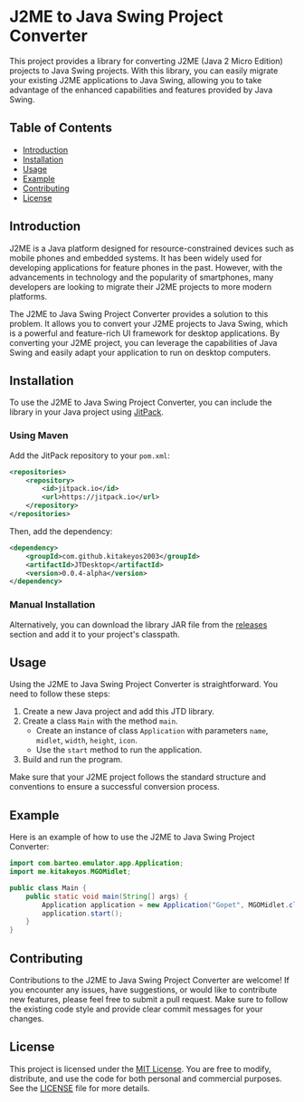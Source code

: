 # J2ME to Java Swing Project Converter  

This project provides a library for converting J2ME (Java 2 Micro Edition) projects to Java Swing projects. With this library, you can easily migrate your existing J2ME applications to Java Swing, allowing you to take advantage of the enhanced capabilities and features provided by Java Swing.  

## Table of Contents  

- [Introduction](#introduction)  
- [Installation](#installation)  
- [Usage](#usage)  
- [Example](#example)  
- [Contributing](#contributing)  
- [License](#license)  

## Introduction  

J2ME is a Java platform designed for resource-constrained devices such as mobile phones and embedded systems. It has been widely used for developing applications for feature phones in the past. However, with the advancements in technology and the popularity of smartphones, many developers are looking to migrate their J2ME projects to more modern platforms.  

The J2ME to Java Swing Project Converter provides a solution to this problem. It allows you to convert your J2ME projects to Java Swing, which is a powerful and feature-rich UI framework for desktop applications. By converting your J2ME project, you can leverage the capabilities of Java Swing and easily adapt your application to run on desktop computers.  

## Installation  

To use the J2ME to Java Swing Project Converter, you can include the library in your Java project using [JitPack](https://jitpack.io/#kitakeyos2003/JTDesktop).  

### Using Maven  

Add the JitPack repository to your `pom.xml`:  

```xml
<repositories>
    <repository>
        <id>jitpack.io</id>
        <url>https://jitpack.io</url>
    </repository>
</repositories>
```  

Then, add the dependency:  

```xml
<dependency>
    <groupId>com.github.kitakeyos2003</groupId>
    <artifactId>JTDesktop</artifactId>
    <version>0.0.4-alpha</version>
</dependency>
```  

### Manual Installation  

Alternatively, you can download the library JAR file from the [releases](https://github.com/kitakeyos2003/JTDesktop/releases) section and add it to your project's classpath.  

## Usage  

Using the J2ME to Java Swing Project Converter is straightforward. You need to follow these steps:  

1. Create a new Java project and add this JTD library.  
2. Create a class `Main` with the method `main`.  
   - Create an instance of class `Application` with parameters `name`, `midlet`, `width`, `height`, `icon`.  
   - Use the `start` method to run the application.  
3. Build and run the program.  

Make sure that your J2ME project follows the standard structure and conventions to ensure a successful conversion process.  

## Example  

Here is an example of how to use the J2ME to Java Swing Project Converter:  

```java
import com.barteo.emulator.app.Application;
import me.kitakeyos.MGOMidlet;

public class Main {
    public static void main(String[] args) {
        Application application = new Application("Gopet", MGOMidlet.class, (short) 400, (short) 300, args, "/icon.png");
        application.start();
    }
}
```  

## Contributing  

Contributions to the J2ME to Java Swing Project Converter are welcome! If you encounter any issues, have suggestions, or would like to contribute new features, please feel free to submit a pull request. Make sure to follow the existing code style and provide clear commit messages for your changes.  

## License  

This project is licensed under the [MIT License](LICENSE). You are free to modify, distribute, and use the code for both personal and commercial purposes. See the [LICENSE](LICENSE) file for more details.  
